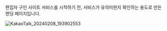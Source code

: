 편집자 구인 사이트 서비스를 시작하기 전, 
서비스가 유의미한지 확인하는 용도로 만든 랜딩 페이지입니다.

![KakaoTalk_20240208_193902553](https://github.com/ChisaeHwang/Landing/assets/85073718/8c60cf32-be8b-4f23-a719-8bff49175d63)

